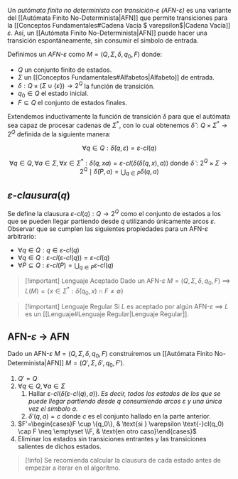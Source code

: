Un *autómata finito no determinista con transición-$\varepsilon$ (AFN-$\varepsilon$)* es una variante del [[Autómata Finito No-Determinista|AFN]] que permite transiciones para la [[Conceptos Fundamentales#Cadena Vacía $ varepsilon$|Cadena Vacía]] $\varepsilon$. Así, un [[Autómata Finito No-Determinista|AFN]] puede hacer una transición espontáneamente, sin consumir el símbolo de entrada.

Definimos un *AFN-$\varepsilon$* como $M=(Q,\Sigma,\delta, q_0, F)$ donde:
- $Q$ un conjunto finito de estados.
- $\Sigma$ un  [[Conceptos Fundamentales#Alfabetos|Alfabeto]] de entrada.
- $\delta : Q \times (\Sigma \cup \{ \varepsilon \}) \rightarrow 2^Q$ la función de transición.
- $q_0 \in Q$ el estado inicial.
- $F \subseteq Q$ el conjunto de estados finales.

Extendemos inductivamente la función de transición $\delta$ para que el autómata sea capaz de procesar cadenas de $\Sigma^\ast$, con lo cual obtenemos $\hat{\delta} : Q \times \Sigma^\ast \rightarrow 2^Q$ definida de la siguiente manera:

$$
\forall q \in Q : \hat{\delta}(q, \varepsilon) = \varepsilon \text{-}cl(q)
$$

$$
\forall q \in Q, \forall a \in \Sigma, \forall x \in \Sigma^\ast : \hat{\delta}(q, xa) = \varepsilon \text{-}cl(\tilde{\delta}(\hat{\delta}(q,x),a)) \text{ donde } \tilde{\delta} : 2^Q \times \Sigma \rightarrow 2^Q \mid \tilde{\delta}(P, a) = \bigcup_{q \in P}\delta(q, a)
$$

## $\varepsilon \text{-} clausura(q)$
Se define la clausura $\varepsilon \text{-} cl(q) : Q \rightarrow 2^Q$ como el conjunto de estados a los que se pueden llegar partiendo desde $q$ utilizando únicamente arcos $\varepsilon$. Observar que se cumplen las siguientes propiedades para un AFN-$\varepsilon$ arbitrario:
- $\forall q \in Q : q \in \varepsilon \text{-}cl(q)$
- $\forall q \in Q : \varepsilon \text{-}cl(\varepsilon \text{-}cl(q)) = \varepsilon \text{-}cl(q)$
- $\forall P \subseteq Q : \varepsilon \text{-}cl(P) = \bigcup_{q \in P}\varepsilon \text{-}cl(q)$

>[!important] Lenguaje Aceptado
>Dado un AFN-$\varepsilon$ $M=(Q,\Sigma,\delta, q_0, F)$  $\implies$  $L(M) = \{ x \in \Sigma^\ast : \hat{\delta}(q_0, x) \cap F \neq \emptyset \}$

>[!important] Lenguaje Regular
>Si $L$ es aceptado por algún AFN-$\varepsilon$ $\implies$ $L$ es un [[Lenguaje#Lenguaje Regular|Lenguaje Regular]].

## AFN-$\varepsilon$ $\rightarrow$ AFN
Dado un AFN-$\varepsilon$  $M=(Q,\Sigma,\delta, q_0, F)$ construiremos un [[Autómata Finito No-Determinista|AFN]] $M=(Q', \Sigma, \delta', q_0, F')$.

1. $Q'=Q$
2.  $\forall q \in Q, \forall a \in \Sigma$
	1. Hallar $\varepsilon \text{-}cl(\tilde{\delta}(\varepsilon \text{-}cl(q), a))$. *Es decir, todos los estados de los que se puede llegar partiendo desde $q$ consumiendo arcos $\varepsilon$ y una única vez el símbolo $a$.*
	2. $\delta'(q, a) = c$ donde $c$ es el conjunto hallado en la parte anterior.
3. $F'=\begin{cases}F \cup \{q_0\},  & \text{si } \varepsilon \text{-}cl(q_0) \cap F \neq \emptyset \\F, & \text{en otro caso}\end{cases}$
4. Eliminar los estados sin transiciones entrantes y las transiciones salientes de dichos estados.

>[!info] 
> Se recomienda calcular la clausura de cada estado antes de empezar a iterar en el algoritmo.
